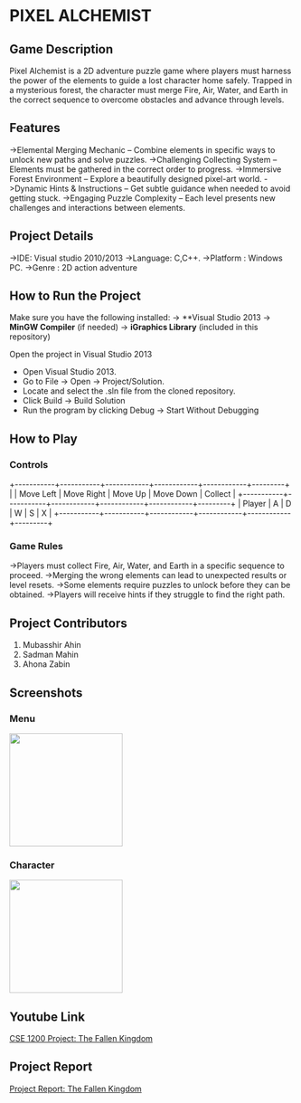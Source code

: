 # PIXEL ALCHEMIST

## Game Description

Pixel Alchemist is a 2D adventure puzzle game where players must harness the power of the elements to guide a lost character home safely. Trapped in a mysterious forest, the character must merge Fire, Air, Water, and Earth in the correct sequence to overcome obstacles and advance through levels.

## Features
->Elemental Merging Mechanic – Combine elements in specific ways to unlock new paths and solve puzzles.
->Challenging Collecting System – Elements must be gathered in the correct order to progress.
->Immersive Forest Environment – Explore a beautifully designed pixel-art world.
->Dynamic Hints & Instructions – Get subtle guidance when needed to avoid getting stuck.
->Engaging Puzzle Complexity – Each level presents new challenges and interactions between elements.


## Project Details
->IDE: Visual studio 2010/2013
->Language: C,C++.
->Platform : Windows PC.
->Genre : 2D action adventure


## How to Run the Project
Make sure you have the following installed:
-> **Visual Studio 2013
-> **MinGW Compiler** (if needed)
-> **iGraphics Library** (included in this repository)


Open the project in Visual Studio 2013
- Open Visual Studio 2013.
- Go to File → Open → Project/Solution.
- Locate and select the .sln file from the cloned repository.
- Click Build → Build Solution
- Run the program by clicking Debug → Start Without Debugging


## How to Play

### **Controls**
+-----------+-----------+------------+------------+------------+---------+
|           | Move Left | Move Right |  Move Up   |  Move Down | Collect |
+-----------+-----------+------------+------------+------------+---------+
|  Player   |     A     |      D     |      W     |      S     |    X    |
+-----------+-----------+------------+------------+------------+---------+



### **Game Rules**
->Players must collect Fire, Air, Water, and Earth in a specific sequence to proceed.
->Merging the wrong elements can lead to unexpected results or level resets.
->Some elements require puzzles to unlock before they can be obtained.
->Players will receive hints if they struggle to find the right path.


## Project Contributors
1. Mubasshir Ahin
2. Sadman Mahin
3. Ahona Zabin


## Screenshots

### **Menu**
<img src="https://github.com/user-attachments/assets/812b978b-b4f9-4cc2-8116-067f85e943bd" width="200" height="200">

### **Character**
<img src="https://github.com/user-attachments/assets/5c8a5fbb-6ebf-48cd-bff0-8235e79d9773" width="200" height="200">

## Youtube Link
[CSE 1200 Project: The Fallen Kingdom](https://www.youtube.com/)

## Project Report
[Project Report: The Fallen Kingdom](https://drive.google.com/drive/u/1/my-drive)
